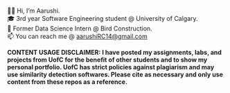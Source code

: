 👋🏽 Hi, I’m Aarushi.  <br />
🎓 3rd year Software Engineering student @ University of Calgary.  <br />
💼 Former Data Science Intern @ Bird Construction.  <br />
📫 You can reach me @ aarushiRC14@gmail.com  <br />

**CONTENT USAGE DISCLAIMER: I have posted my assignments, labs, and projects from UofC for the benefit of other students and to show my personal portfolio. UofC has strict policies against plagiarism and may use similarity detection softwares. Please cite as necessary and only use content from these repos as a reference.**

